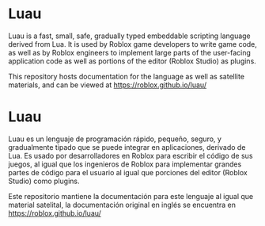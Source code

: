 Luau
====

Luau is a fast, small, safe, gradually typed embeddable scripting language derived from Lua. It is used by Roblox game developers to write game code, as well as by Roblox engineers to implement large parts of the user-facing application code as well as portions of the editor (Roblox Studio) as plugins.

This repository hosts documentation for the language as well as satellite materials, and can be viewed at https://roblox.github.io/luau/

Luau
====
Luau es un lenguaje de programación rápido, pequeño, seguro, y gradualmente tipado que se puede integrar en aplicaciones, derivado de Lua. Es usado por desarrolladores en Roblox para escribir el código de sus juegos, al igual que los ingenieros de Roblox para implementar grandes partes de código para el usuario al igual que porciones del editor (Roblox Studio) como plugins.

Este repositorio mantiene la documentación para este lenguaje al igual que material satelital, la documentación original en inglés se encuentra en https://roblox.github.io/luau/ 
